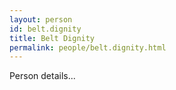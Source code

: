 ```yaml
---
layout: person
id: belt.dignity
title: Belt Dignity
permalink: people/belt.dignity.html
---
```


Person details...